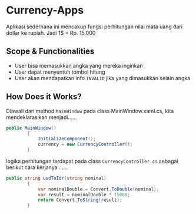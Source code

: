 # Currency-Apps

Aplikasi sederhana ini mencakup fungsi perhitungan nilai mata uang dari dollar ke rupiah. Jadi 1$ = Rp. 15.000

## Scope & Functionalities

- User bisa memasukkan angka yang mereka inginkan
- User dapat menyentuh tombol hitung
- User akan mendapatkan info `INVALID` jika yang dimasukkan selain angka

## How Does it Works?

Diawali dari method `MainWindow` pada class MainWindow.xaml.cs, kita mendeklarasikan menjadi......

```csharp
public MainWindow()
        {
            InitializeComponent();
            currency = new CurrencyController();
        }
```

logika perhitungan terdapat pada class `CurrencyController.cs` sebagai berikut cara kerjanya.......

```csharp
public string usdToIdr(string nominal)
        {
            var nominalDouble = Convert.ToDouble(nominal);
            var result = nominalDouble * 15000;
            return Convert.ToString(result);
        }
```
